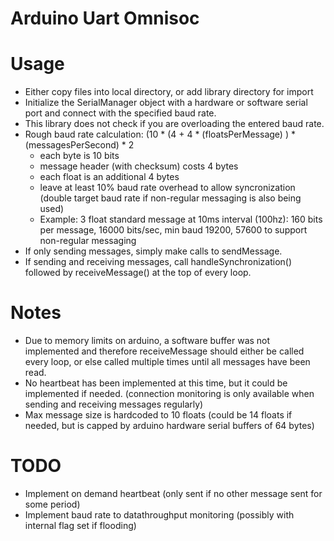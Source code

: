 # Arduino Uart Omnisoc

# Usage
- Either copy files into local directory, or add library directory for import
- Initialize the SerialManager object with a hardware or software serial port and connect with the specified baud rate.
- This library does not check if you are overloading the entered baud rate.
- Rough baud rate calculation: (10 * (4 + 4 * (floatsPerMessage) ) * (messagesPerSecond) * 2
  - each byte is 10 bits
  - message header (with checksum) costs 4 bytes
  - each float is an additional 4 bytes
  - leave at least 10% baud rate overhead to allow syncronization (double target baud rate if non-regular messaging is also being used)
  - Example: 3 float standard message at 10ms interval (100hz): 160 bits per message, 16000 bits/sec, min baud 19200, 57600 to support non-regular messaging
- If only sending messages, simply make calls to sendMessage.
- If sending and receiving messages, call handleSynchronization() followed by receiveMessage() at the top of every loop.

# Notes
- Due to memory limits on arduino, a software buffer was not implemented and therefore receiveMessage should either be called every loop, or else called multiple times until all messages have been read.
- No heartbeat has been implemented at this time, but it could be implemented if needed. (connection monitoring is only available when sending and receiving messages regularly)
- Max message size is hardcoded to 10 floats (could be 14 floats if needed, but is capped by arduino hardware serial buffers of 64 bytes)

# TODO
- Implement on demand heartbeat (only sent if no other message sent for some period)
- Implement baud rate to datathroughput monitoring (possibly with internal flag set if flooding)
